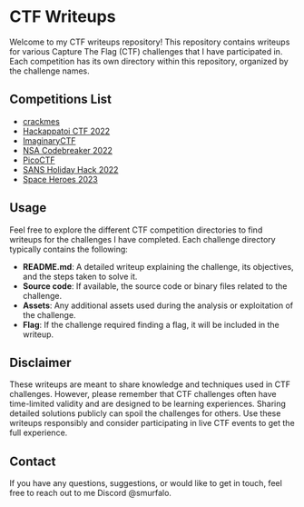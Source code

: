 # CTF Writeups

Welcome to my CTF writeups repository! This repository contains writeups for various Capture The Flag (CTF) challenges that I have participated in. Each competition has its own directory within this repository, organized by the challenge names.

## Competitions List

- [crackmes](./crackmes/)
- [Hackappatoi CTF 2022](./Hackappatoi%20CTF%202022/)
- [ImaginaryCTF](./ImaginaryCTF%20Daily/)
- [NSA Codebreaker 2022](./NSA%20Codebreaker%202022/)
- [PicoCTF](./PicoCTF/)
- [SANS Holiday Hack 2022](./SANS%20Holiday%20Hack%202022/)
- [Space Heroes 2023](./Space%20Heroes%202023/)


## Usage

Feel free to explore the different CTF competition directories to find writeups for the challenges I have completed. Each challenge directory typically contains the following:

- **README.md**: A detailed writeup explaining the challenge, its objectives, and the steps taken to solve it.
- **Source code**: If available, the source code or binary files related to the challenge.
- **Assets**: Any additional assets used during the analysis or exploitation of the challenge.
- **Flag**: If the challenge required finding a flag, it will be included in the writeup.

## Disclaimer

These writeups are meant to share knowledge and techniques used in CTF challenges. However, please remember that CTF challenges often have time-limited validity and are designed to be learning experiences. Sharing detailed solutions publicly can spoil the challenges for others. Use these writeups responsibly and consider participating in live CTF events to get the full experience.

## Contact

If you have any questions, suggestions, or would like to get in touch, feel free to reach out to me Discord @smurfalo.
